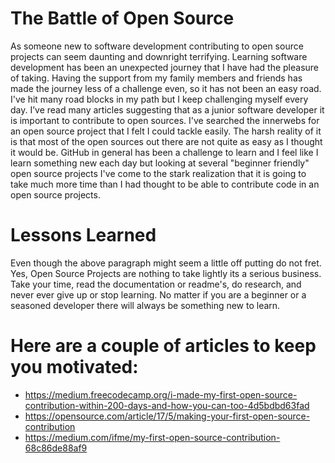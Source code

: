 # The Battle of Open Source

As someone new to software development contributing to open source projects can seem daunting and downright terrifying. 
Learning software development has been an unexpected journey that I have had the pleasure of taking. Having the support from
my family members and friends has made the journey less of a challenge even, so it has not been an easy road. I've hit many road blocks
in my path but I keep challenging myself every day. I’ve read many articles suggesting that as a junior software developer 
it is important to contribute to open sources. I've searched the innerwebs for an open source project that I felt I could tackle easily.
The harsh reality of it is that most of the open sources out there are not quite as easy as I thought it would be. GitHub in general has 
been a challenge to learn and I feel like I learn something new each day but looking at several "beginner friendly" open source projects 
I've come to the stark realization that it is going to take much more time than I had thought to be able to contribute code in an open source projects. 

# Lessons Learned

Even though the above paragraph might seem a little off putting do not fret. Yes, Open Source Projects are nothing to take lightly its 
a serious business. Take your time, read the documentation or readme's, do research, and never ever give up or stop learning. No matter
if you are a beginner or a seasoned developer there will always be something new to learn.

# Here are a couple of articles to keep you motivated:
* https://medium.freecodecamp.org/i-made-my-first-open-source-contribution-within-200-days-and-how-you-can-too-4d5bdbd63fad
* https://opensource.com/article/17/5/making-your-first-open-source-contribution
* https://medium.com/ifme/my-first-open-source-contribution-68c86de88af9


